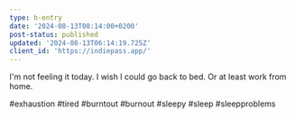 ```yaml
---
type: h-entry
date: '2024-08-13T08:14:00+0200'
post-status: published
updated: '2024-08-13T06:14:19.725Z'
client_id: 'https://indiepass.app/'
---
```

I'm not feeling it today. I wish I could go back to bed. Or at least work from home. 

#exhaustion #tired #burntout #burnout #sleepy #sleep #sleepproblems
